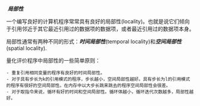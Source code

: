 ​						***局部性***



一个编写良好的计算机程序常常具有良好的局部性(locality)。也就是说它们倾向于引用邻近于其它最近引用过的数据项的数据项，或者最近引用过的数据项本身。



局部性通常有两种不同的形式：***时间局部性***(temporal locality)和***空间局部性***(spatial locality).



量化评价程序中局部性的一些简单原则：

	- 重复引用相同变量的程序有良好的时间局部性。
	- 对于具有步长为k的引用模式的程序，步长越小，空间局部性越好。具有步长为l的引用模式的程序有很好的空间局部性。在内存中以大步长跳来跳去的程序空间局部性会很差。
	- 对于取指令来说，循环有好的时间和空间局部性。循环体越小，循环迭代次数越多，局部性越好。

